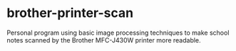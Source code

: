 # brother-printer-scan
Personal program using basic image processing techniques to make school notes scanned by the Brother MFC-J430W printer more readable.
